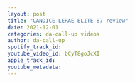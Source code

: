 ```yaml
---
layout: post
title: "CANDICE LERAE ELITE 87 review"
date: 2021-12-01
categories: da-call-up videos
author: da-call-up
spotify_track_id: 
youtube_video_id: bCyT8goJcXI
apple_track_id: 
youtube_metadata: 
---
```

